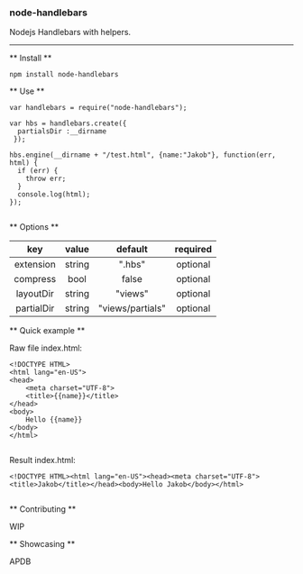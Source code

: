 ### node-handlebars


Nodejs Handlebars with helpers.

---

** Install **

```
npm install node-handlebars

```

** Use **

```
var handlebars = require("node-handlebars");

var hbs = handlebars.create({
  partialsDir :__dirname
 });

hbs.engine(__dirname + "/test.html", {name:"Jakob"}, function(err, html) {
  if (err) {
    throw err;
  }
  console.log(html);
}); 
 
```

** Options **

| **key**      | **value** | **default**          | **required**  |
| :-:          | :-:       | :-:                  | :-:           |
| extension    | string    | ".hbs"               | optional      |
| compress     | bool      | false                | optional      |
| layoutDir    | string    | "views"              | optional      |
| partialDir   | string    | "views/partials"     | optional      |

** Quick example **

Raw file index.html:

```
<!DOCTYPE HTML>
<html lang="en-US">
<head>
	<meta charset="UTF-8">
	<title>{{name}}</title>
</head>
<body>
	Hello {{name}}
</body>
</html>
 
```

Result index.html:

```
<!DOCTYPE HTML><html lang="en-US"><head><meta charset="UTF-8"><title>Jakob</title></head><body>Hello Jakob</body></html>
 
```


** Contributing **

WIP  

** Showcasing **

APDB




